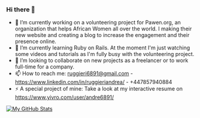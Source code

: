 ### Hi there 👋

- 🔭 I’m currently working on a volunteering project for Pawen.org, an organization that helps African Women all over the world. I making their new website and creating a blog to increase the engagement and their presence online.
- 🌱 I’m currently learning Ruby on Rails. At the moment I'm just watching some videos and tutorials as I'm fully busy with the volunteering project.
- 👯 I’m looking to collaborate on new projects as a freelancer or to work full-time for a company.
- 📫 How to reach me: ruggieri6891@gmail.com - https://www.linkedin.com/in/ruggieriandrea/ - +447857940884
- ⚡ A special project of mine: Take a look at my interactive resume on https://www.yivro.com/user/andre6891/

[![My GitHub Stats](https://github-readme-stats.vercel.app/api/?username=aandre6891&count_private=true&theme=tokyonight&showicons=true)]()
